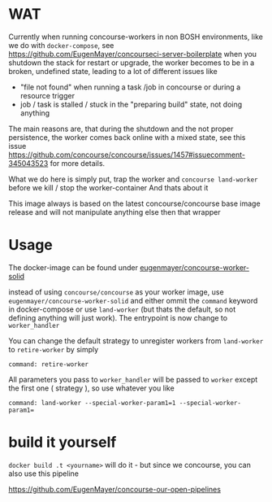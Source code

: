 # WAT

Currently when running concourse-workers in non BOSH environments, like we do with `docker-compose`, see https://github.com/EugenMayer/concourseci-server-boilerplate
when you shutdown the stack for restart or upgrade, the worker becomes to be in a broken, undefined state, leading to a lot of different issues like

 - "file not found" when running a task /job in concourse or during a resource trigger
 - job / task is stalled / stuck in the "preparing build" state, not doing anything
 
The main reasons are, that during the shutdown and the not proper persistence, the worker comes back online with a mixed state, see this issue
https://github.com/concourse/concourse/issues/1457#issuecomment-345043523 for more details.
 
What we do here is simply put, trap the worker and `concourse land-worker` before we kill / stop the worker-container
And thats about it
 
This image always is based on the latest concourse/concourse base image release and will not manipulate anything else then that wrapper

# Usage

The docker-image can be found under [eugenmayer/concourse-worker-solid](https://hub.docker.com/r/eugenmayer/concourse-worker-solid/)

instead of using `concourse/concourse` as your worker image, use `eugenmayer/concourse-worker-solid` and either ommit the `command` keyword
in docker-compose or use `land-worker` (but thats the default, so not defining anything will just work). The entrypoint is now change to
`worker_handler`

You can change the default strategy to unregister workers from `land-worker` to `retire-worker` by simply

    command: retire-worker

All parameters you pass to `worker_handler` will be passed to `worker` except the first one ( strategy ), so use whatever you like

    command: land-worker --special-worker-param1=1 --special-worker-param1=

# build it yourself

`docker build .t <yourname>` will do it - but since we concourse, you can also use this pipeline

https://github.com/EugenMayer/concourse-our-open-pipelines

 